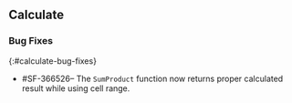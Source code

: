 ## Calculate

### Bug Fixes
{:#calculate-bug-fixes}
* \#SF-366526– The `SumProduct` function now returns proper calculated result while using cell range.

